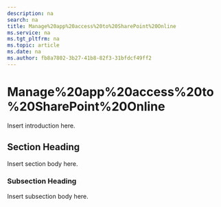 ```yaml
---
description: na
search: na
title: Manage%20app%20access%20to%20SharePoint%20Online
ms.service: na
ms.tgt_pltfrm: na
ms.topic: article
ms.date: na
ms.author: fb8a7802-3b27-41b8-82f3-31bfdcf49ff2
---
```

# Manage%20app%20access%20to%20SharePoint%20Online
Insert introduction here.

## Section Heading
Insert section body here.

### Subsection Heading
Insert subsection body here.

